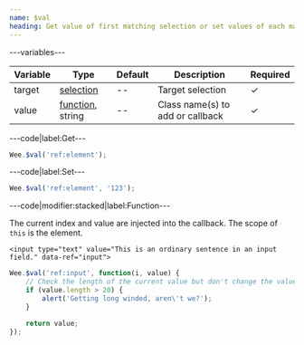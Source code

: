 ```yaml
---
name: $val
heading: Get value of first matching selection or set values of each matching selection
---
```


---variables---

| Variable | Type | Default | Description | Required |
| -- | -- | -- | -- | -- |
| target | [selection](/script#selection) | -- | Target selection | ✓ |
| value | [function](/script/#functions), string | -- | Class name(s) to add or callback | ✓ |

---code|label:Get---

```javascript
Wee.$val('ref:element');
```

---code|label:Set---

```javascript
Wee.$val('ref:element', '123');
```

---code|modifier:stacked|label:Function---

The current index and value are injected into the callback. The scope of ```this``` is the element.

```markup
<input type="text" value="This is an ordinary sentence in an input field." data-ref="input">
```

```javascript
Wee.$val('ref:input', function(i, value) {
	// Check the length of the current value but don't change the value
	if (value.length > 20) {
		alert('Getting long winded, aren\'t we?');
	}

	return value;
});
```
